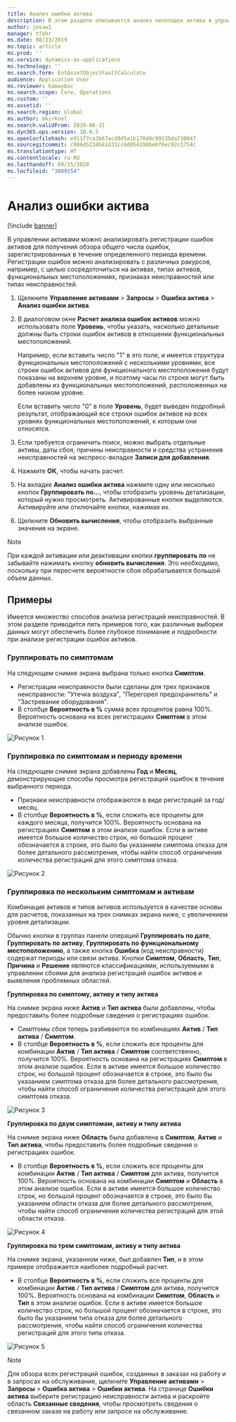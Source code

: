 ```yaml
---
title: Анализ ошибки актива
description: В этом разделе описывается анализ неполадок актива в управлении активами.
author: josaw1
manager: tfehr
ms.date: 08/23/2019
ms.topic: article
ms.prod: ''
ms.service: dynamics-ax-applications
ms.technology: ''
ms.search.form: EntAssetObjectFaultCalculate
audience: Application User
ms.reviewer: kamaybac
ms.search.scope: Core, Operations
ms.custom: ''
ms.assetid: ''
ms.search.region: Global
ms.author: mkirknel
ms.search.validFrom: 2019-08-31
ms.dyn365.ops.version: 10.0.5
ms.openlocfilehash: e911f7ca3b67acd9d5a1b170d8c99135da730847
ms.sourcegitcommit: c986d5234b81d31cc6d054298be6f6ec92c1754c
ms.translationtype: HT
ms.contentlocale: ru-RU
ms.lasthandoff: 09/25/2020
ms.locfileid: "3889154"
---
```

# <a name="asset-fault-analysis"></a>Анализ ошибки актива

[!include [banner](../../includes/banner.md)]

 

В управлении активами можно анализировать регистрации ошибок активов для получения обзора общего числа ошибок, зарегистрированных в течение определенного периода времени. Регистрации ошибок можно анализировать с различных ракурсов, например, с целью сосредоточиться на активах, типах активов, функциональных местоположениях, признаках неисправностей или типах неисправностей.

1. Щелкните **Управление активами** > **Запросы** > **Ошибка актива** > **Анализ ошибки актива**.

2. В диалоговом окне **Расчет анализа ошибок активов** можно использовать поле **Уровень**, чтобы указать, насколько детальные должны быть строки ошибок активов в отношении функциональных местоположений. 

    Например, если вставить число "1" в это поле, и имеется структура функциональных местоположений с несколькими уровнями, все строки ошибок активов для функционального местоположения будут показаны на верхнем уровне, и поэтому часы по строке могут быть добавлены из функциональных местоположений, расположенных на более низком уровне. 
        
    Если вставить число "0" в поле **Уровень**, будет выведен подробный результат, отображающий все строки ошибок активов на всех уровнях функциональных местоположений, к которым они относятся.

3. Если требуется ограничить поиск, можно выбрать отдельные активы, даты сбоя, причины неисправности и средства устранения неисправностей на экспресс-вкладке **Записи для добавления**.

4. Нажмите **ОК**, чтобы начать расчет.

5. На вкладке **Анализ ошибки актива** нажмите одну или несколько кнопок **Группировать по...**, чтобы отобразить уровень детализации, который нужно просмотреть. Активированные кнопки выделяются. Активируйте или отключайте кнопки, нажимая их.

6. Щелкните **Обновить вычисления**, чтобы отобразить выбранные значения на экране. 

>[!NOTE]
>При каждой активации или деактивации кнопки **группировать по** не забывайте нажимать кнопку **обновить вычисления**. Это необходимо, поскольку при пересчете вероятности сбоя обрабатывается большой объем данных.

## <a name="examples"></a>Примеры

Имеется множество способов анализа регистраций неисправностей. В этом разделе приводится пять примеров того, как различные выборки данных могут обеспечить более глубокое понимание и подробности при анализе регистрации ошибок активов.

### <a name="group-by-symptoms"></a>Группировать по симптомам

На следующем снимке экрана выбрана только кнопка **Симптом**.

- Регистрации неисправности были сделаны для трех признаков неисправности: "Утечка воздуха", "Перегорел предохранитель" и "Застревание оборудования".  
- В столбце **Вероятность в %** сумма всех процентов равна 100%. Вероятность основана на всех регистрациях **Симптом** в этом анализе ошибок.

![Рисунок 1](media/06-controlling-and-reporting.png)

### <a name="group-by-symptoms-and-time-period"></a>Группировка по симптомам и периоду времени

На следующем снимке экрана добавлены **Год** и **Месяц**, демонстрирующие способы просмотра регистраций ошибок в течение выбранного периода.

- Признаки неисправности отображаются в виде регистраций за год/месяц.  
- В столбце **Вероятность в %**, если сложить все проценты для каждого месяца, получится 100%. Вероятность основана на регистрациях **Симптом** в этом анализе ошибок. Если в активе имеется большое количество строк, но большой процент обозначается в строке, это было бы указанием симптома отказа для более детального рассмотрения, чтобы найти способ ограничения количества регистраций для этого симптома отказа.

![Рисунок 2](media/07-controlling-and-reporting.png)

### <a name="group-by-multiple-symptoms-and-assets"></a>Группировка по нескольким симптомам и активам

Комбинация активов и типов активов используется в качестве основы для расчетов, показанных на трех снимках экрана ниже, с увеличением уровня детализации.  

Обычно кнопки в группах панели операций **Группировать по дате**, **Группировать по активу**, **Группировать по функциональному местоположению**, а также кнопка **Ошибка** (код неисправности) содержат периоды или связи актива. Кнопки **Симптом**, **Область**, **Тип**, **Причина** и **Решение** являются классификациями, используемыми в управлении сбоями для анализа регистраций ошибок активов и выявления проблемных областей.  

**Группировка по симптому, активу и типу актива**

На снимке экрана ниже **Актив** и **Тип актива** были добавлены, чтобы предоставить более подробные сведения о регистрациях ошибок.

- Симптомы сбоя теперь разбиваются по комбинациях **Актив** / **Тип актива** / **Симптом**.  
- В столбце **Вероятность в %**, если сложить все проценты для комбинации **Актив** / **Тип актива** / **Симптом** соответственно, получится 100%. Вероятность основана на регистрациях **Симптом** в этом анализе ошибок. Если в активе имеется большое количество строк, но большой процент обозначается в строке, это было бы указанием симптома отказа для более детального рассмотрения, чтобы найти способ ограничения количества регистраций для этого симптома отказа.

![Рисунок 3](media/08-controlling-and-reporting.png)

**Группировка по двум симптомам, активу и типу актива**

На снимке экрана ниже **Область** была добавлена в **Симптом**, **Актив** и **Тип актива**, чтобы предоставить более подробные сведения о регистрациях ошибок.

- В столбце **Вероятность в %**, если сложить все проценты для комбинации **Актив** / **Тип актива** / **Симптом** для актива, получится 100%. Вероятность основана на комбинации **Симптом** и **Область** в этом анализе ошибок. Если в активе имеется большое количество строк, но большой процент обозначается в строке, это было бы указанием области отказа для более детального рассмотрения, чтобы найти способ ограничения количества регистраций для этой области отказа.  

![Рисунок 4](media/09-controlling-and-reporting.png)

**Группировка по трем симптомам, активу и типу актива**

На снимке экрана, указанном ниже, был добавлен **Тип**, и в этом примере отображается наиболее подробный расчет.
 
- В столбце **Вероятность в %**, если сложить все проценты для комбинации **Актив** / **Тип актива** / **Симптом** для актива, получится 100%. Вероятность основана на комбинации **Симптом**, **Область** и **Тип** в этом анализе ошибок. Если в активе имеется большое количество строк, но большой процент обозначается в строке, это было бы указанием типа отказа для более детального рассмотрения, чтобы найти способ ограничения количества регистраций для этого типа отказа.

![Рисунок 5](media/10-controlling-and-reporting.png)


>[!NOTE]
>Для обзора всех регистраций ошибок, созданных в заказах на работу и в запросах на обслуживание, щелкните **Управление активами** > **Запросы** > **Ошибка актива** > **Ошибки актива**. На странице **Ошибки актива** выберите регистрацию неисправности актива и раскройте область **Связанные сведения**, чтобы просмотреть сведения о связанном заказе на работу или запросе на обслуживание.


